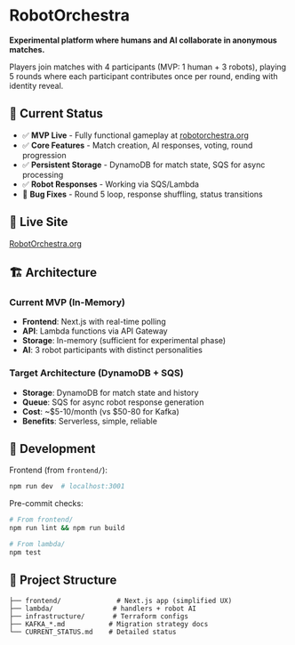 # RobotOrchestra

**Experimental platform where humans and AI collaborate in anonymous matches.**

Players join matches with 4 participants (MVP: 1 human + 3 robots), playing 5 rounds where each participant contributes once per round, ending with identity reveal.

## 🎯 Current Status

- ✅ **MVP Live** - Fully functional gameplay at [robotorchestra.org](https://robotorchestra.org)
- ✅ **Core Features** - Match creation, AI responses, voting, round progression
- ✅ **Persistent Storage** - DynamoDB for match state, SQS for async processing
- ✅ **Robot Responses** - Working via SQS/Lambda
- 🔧 **Bug Fixes** - Round 5 loop, response shuffling, status transitions

## 🚀 Live Site

[RobotOrchestra.org](https://robotorchestra.org)

## 🏗️ Architecture

### Current MVP (In-Memory)
- **Frontend**: Next.js with real-time polling
- **API**: Lambda functions via API Gateway
- **Storage**: In-memory (sufficient for experimental phase)
- **AI**: 3 robot participants with distinct personalities

### Target Architecture (DynamoDB + SQS)
- **Storage**: DynamoDB for match state and history
- **Queue**: SQS for async robot response generation
- **Cost**: ~$5-10/month (vs $50-80 for Kafka)
- **Benefits**: Serverless, simple, reliable

## 🏃 Development

Frontend (from `frontend/`):

```bash
npm run dev  # localhost:3001
```

Pre-commit checks:

```bash
# From frontend/
npm run lint && npm run build

# From lambda/
npm test
```


## 📁 Project Structure

```
├── frontend/              # Next.js app (simplified UX)
├── lambda/               # handlers + robot AI
├── infrastructure/       # Terraform configs
├── KAFKA_*.md           # Migration strategy docs
└── CURRENT_STATUS.md    # Detailed status
```
